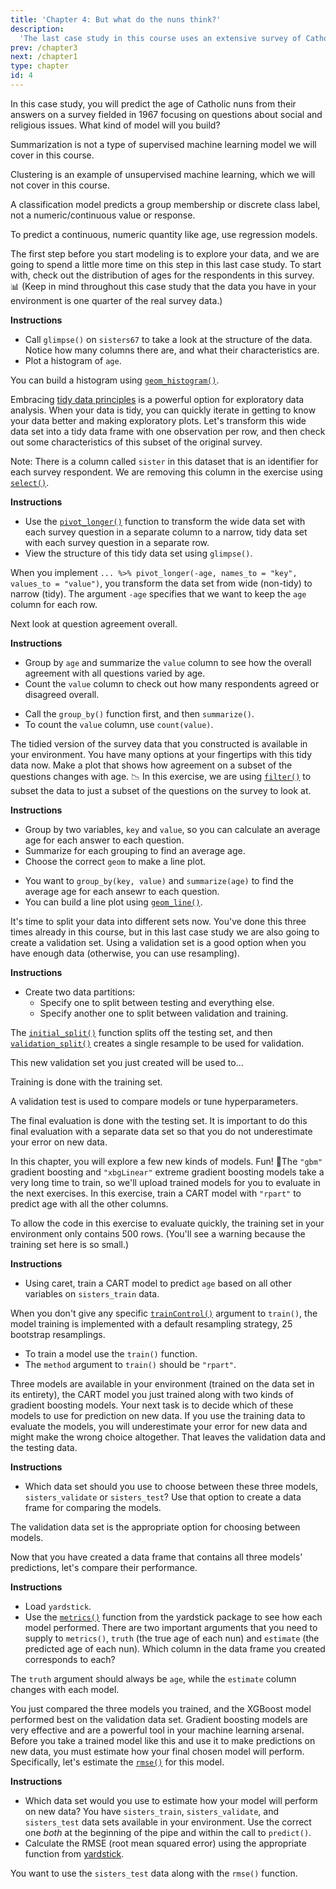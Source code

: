 ```yaml
---
title: 'Chapter 4: But what do the nuns think?'
description:
  'The last case study in this course uses an extensive survey of Catholic nuns fielded in 1967 to once more put your practical machine learning skills to use. You will predict the age of these religious women from their responses about their beliefs and attitudes.'
prev: /chapter3
next: /chapter1
type: chapter
id: 4
---
```


<exercise id="1" title="Surveying Catholic sisters in 1967" type="slides">

<slides source="chapter4_01">
</slides>

</exercise>

<exercise id="2" title="Choose an appropriate model">

In this case study, you will predict the age of Catholic nuns from their answers on a survey fielded in 1967 focusing on questions about social and religious issues. What kind of model will you build?

<choice>
<opt text="Summarization">

Summarization is not a type of supervised machine learning model we will cover in this course.

</opt>

<opt text="Clustering">

Clustering is an example of unsupervised machine learning, which we will not cover in this course.

</opt>

<opt text="Classification">

A classification model predicts a group membership or discrete class label, not a numeric/continuous value or response.

</opt>

<opt text="Regression" correct="true">

To predict a continuous, numeric quantity like age, use regression models.

</opt>
</choice>

</exercise>

<exercise id="3" title="Visualize the age distribution">

The first step before you start modeling is to explore your data, and we are going to spend a little more time on this step in this last case study. To start with, check out the distribution of ages for the respondents in this survey. 📊 (Keep in mind throughout this case study that the data you have in your environment is one quarter of the real survey data.)

**Instructions**

- Call `glimpse()` on `sisters67` to take a look at the structure of the data. Notice how many columns there are, and what their characteristics are.
- Plot a histogram of `age`.

<codeblock id="04_03">

You can build a histogram using [`geom_histogram()`](https://ggplot2.tidyverse.org/reference/geom_histogram.html).

</codeblock>

</exercise>

<exercise id="4" title="Tidy the survey data">

Embracing [tidy data principles](https://tidyverse.tidyverse.org/articles/manifesto.html) is a powerful option for exploratory data analysis. When your data is tidy, you can quickly iterate in getting to know your data better and making exploratory plots. Let's transform this wide data set into a tidy data frame with one observation per row, and then check out some characteristics of this subset of the original survey.

Note: There is a column called `sister` in this dataset that is an identifier for each survey respondent. We are removing this column in the exercise using [`select()`](https://dplyr.tidyverse.org/reference/select.html).

**Instructions**

- Use the [`pivot_longer()`](https://tidyr.tidyverse.org/reference/pivot_longer.html) function to transform the wide data set with each survey question in a separate column to a narrow, tidy data set with each survey question in a separate row.
- View the structure of this tidy data set using `glimpse()`.

<codeblock id="04_04_1">

When you implement `... %>% pivot_longer(-age, names_to = "key", values_to = "value")`, you transform the data set from wide (non-tidy) to narrow (tidy). The argument `-age` specifies that we want to keep the `age` column for each row.

</codeblock>

Next look at question agreement overall.

**Instructions**

- Group by `age` and summarize the `value` column to see how the overall agreement with all questions varied by age.
- Count the `value` column to check out how many respondents agreed or disagreed overall.

<codeblock id="04_04_2">

- Call the `group_by()` function first, and then `summarize()`. 
- To count the `value` column, use `count(value)`.

</codeblock>

</exercise>

<exercise id="5" title="Exploratory data analysis with tidy data" type="slides">

<slides source="chapter4_05">
</slides>

</exercise>

<exercise id="6" title="Visualize agreement with age">

The tidied version of the survey data that you constructed is available in your environment. You have many options at your fingertips with this tidy data now. Make a plot that shows how agreement on a subset of the questions changes with age.
 📉
In this exercise, we are using [`filter()`](https://dplyr.tidyverse.org/reference/filter.html) to subset the data to just a subset of the questions on the survey to look at.

**Instructions**

- Group by two variables, `key` and `value`, so you can calculate an average age for each answer to each question.
- Summarize for each grouping to find an average age.
- Choose the correct `geom` to make a line plot.

<codeblock id="04_06">

- You want to `group_by(key, value)` and `summarize(age)` to find the average age for each ansewr to each question.
- You can build a line plot using [`geom_line()`](https://ggplot2.tidyverse.org/reference/geom_path.html).

</codeblock>

</exercise>

<exercise id="7" title="Training, validation, and testing data">

It's time to split your data into different sets now. You've done this three times already in this course, but in this last case study we are also going to create a validation set. Using a validation set is a good option when you have enough data (otherwise, you can use resampling). 

**Instructions**

- Create two data partitions: 
    - Specify one to split between testing and everything else.
    - Specify another one to split between validation and training.

<codeblock id="04_07">

The [`initial_split()`](https://tidymodels.github.io/rsample/reference/initial_split.html) function splits off the testing set, and then [`validation_split()`](https://tidymodels.github.io/rsample/reference/validation_split.html) creates a single resample to be used for validation.

</codeblock>

</exercise>

<exercise id="8" title="Using your validation set">

This new validation set you just created will be used to...

<choice>
<opt text="train your models.">

Training is done with the training set.

</opt>

<opt text="compare models you have trained and choose which one to use." correct="true">

A validation test is used to compare models or tune hyperparameters.

</opt>

<opt text="do the final evaluation step where you estimate the performance of your model on new data.">

The final evaluation is done with the testing set. It is important to do this final evaluation with a separate data set so that you do not underestimate your error on new data.

</opt>
</choice>

</exercise>

<exercise id="9" title="Tune model hyperparameters" type="slides">

<slides source="chapter4_09">
</slides>

</exercise>

<exercise id="11" title="Training, validation, and testing data">

In this chapter, you will explore a few new kinds of models. Fun! 💃The `"gbm"` gradient boosting and `"xbgLinear"` extreme gradient boosting models take a very long time to train, so we'll upload trained models for you to evaluate in the next exercises. In this exercise, train a CART model with `"rpart"` to predict age with all the other columns.

To allow the code in this exercise to evaluate quickly, the training set in your environment only contains 500 rows. (You'll see a warning because the training set here is so small.)

**Instructions**

- Using caret, train a CART model to predict `age` based on all other variables on `sisters_train` data. 

When you don't give any specific [`trainControl()`](https://topepo.github.io/caret/model-training-and-tuning.html#basic-parameter-tuning) argument to `train()`, the model training is implemented with a default resampling strategy, 25 bootstrap resamplings.

<codeblock id="04_11">

- To train a model use the `train()` function. 
- The `method` argument to `train()` should be `"rpart"`.

</codeblock>

</exercise>

<exercise id="12" title="Making predictions">

Three models are available in your environment (trained on the data set in its entirety), the CART model you just trained along with two kinds of gradient boosting models. Your next task is to decide which of these models to use for prediction on new data. If you use the training data to evaluate the models, you will underestimate your error for new data and might make the wrong choice altogether. That leaves the validation data and the testing data.

**Instructions**

- Which data set should you use to choose between these three models, `sisters_validate` or `sisters_test`? Use that option to create a data frame for comparing the models.

<codeblock id="04_12">

The validation data set is the appropriate option for choosing between models.

</codeblock>

</exercise>

<exercise id="13" title="Choosing between models">

Now that you have created a data frame that contains all three models' predictions, let's compare their performance.

**Instructions**

- Load `yardstick`. 
- Use the [`metrics()`](https://tidymodels.github.io/yardstick/reference/metrics.html) function from the yardstick package to see how each model performed. There are two important arguments that you need to supply to `metrics()`, `truth` (the true age of each nun) and `estimate` (the predicted age of each nun). Which column in the data frame you created corresponds to each?

<codeblock id="04_13">

The `truth` argument should always be `age`, while the `estimate` column changes with each model.

</codeblock>

</exercise>

<exercise id="14" title="Estimating uncertainty for new data">

You just compared the three models you trained, and the XGBoost model performed best on the validation data set. Gradient boosting models are very effective and are a powerful tool in your machine learning arsenal. Before you take a trained model like this and use it to make predictions on new data, you must estimate how your final chosen model will perform. Specifically, let's estimate the [`rmse()`](https://tidymodels.github.io/yardstick/reference/rmse.html) for this model.

**Instructions**

- Which data set would you use to estimate how your model will perform on new data? You have `sisters_train`, `sisters_validate`, and `sisters_test` data sets available in your environment. Use the correct one *both* at the beginning of the pipe and within the call to `predict()`.
- Calculate the RMSE (root mean squared error) using the appropriate function from [yardstick](https://tidymodels.github.io/yardstick/).

<codeblock id="04_14">

You want to use the `sisters_test` data along with the `rmse()` function.

</codeblock>

</exercise>

<exercise id="15" title="Wrapping up" type="slides">

<slides source="chapter4_15">
</slides>

</exercise>
